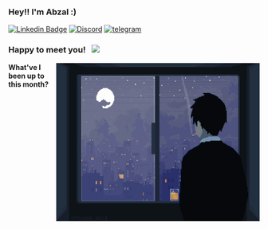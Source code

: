 ### Hey!! I'm Abzal :) 

[![Linkedin Badge](https://img.shields.io/badge/-LinkedIn-0e76a8?style=flat-square&logo=Linkedin&logoColor=white)](https://www.linkedin.com/in/abzal-issayev-a323161ba/)
[![Discord](https://img.shields.io/badge/Discord-#5865F2?logo=discord&logoColor=white)](https://discord.gg/Bug2EsX9)
[![telegram](https://img.shields.io/badge/Telegram-blue&?logo=telegram)](https://t.me/umenyalapki)

### Happy to meet you! &nbsp; ![](https://visitor-badge.glitch.me/badge?page_id=Karisbala.Karisbala)
 
<img align="right" alt="GIF" src="https://github.com/Karisbala/Karisbala/blob/main/karisbala.gif" width="408" height="318" />


**What've I been up to this month?** 

<!--START_SECTION:waka-->
<!--END_SECTION:waka-->
